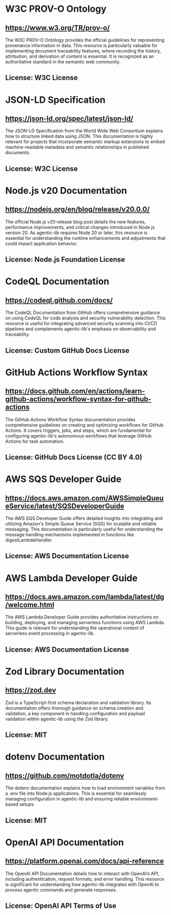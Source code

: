 # W3C PROV-O Ontology
## https://www.w3.org/TR/prov-o/
The W3C PROV-O Ontology provides the official guidelines for representing provenance information in data. This resource is particularly valuable for implementing document traceability features, where recording the history, attribution, and derivation of content is essential. It is recognized as an authoritative standard in the semantic web community.
## License: W3C License

# JSON-LD Specification
## https://json-ld.org/spec/latest/json-ld/
The JSON-LD Specification from the World Wide Web Consortium explains how to structure linked data using JSON. This documentation is highly relevant for projects that incorporate semantic markup extensions to embed machine-readable metadata and semantic relationships in published documents.
## License: W3C License

# Node.js v20 Documentation
## https://nodejs.org/en/blog/release/v20.0.0/
The official Node.js v20 release blog post details the new features, performance improvements, and critical changes introduced in Node.js version 20. As agentic-lib requires Node 20 or later, this resource is essential for understanding the runtime enhancements and adjustments that could impact application behavior.
## License: Node.js Foundation License

# CodeQL Documentation
## https://codeql.github.com/docs/
The CodeQL Documentation from GitHub offers comprehensive guidance on using CodeQL for code analysis and security vulnerability detection. This resource is useful for integrating advanced security scanning into CI/CD pipelines and complements agentic-lib's emphasis on observability and traceability.
## License: Custom GitHub Docs License

# GitHub Actions Workflow Syntax
## https://docs.github.com/en/actions/learn-github-actions/workflow-syntax-for-github-actions
The GitHub Actions Workflow Syntax documentation provides comprehensive guidelines on creating and optimizing workflows for GitHub Actions. It covers triggers, jobs, and steps, which are fundamental for configuring agentic-lib's autonomous workflows that leverage GitHub Actions for task automation.
## License: GitHub Docs License (CC BY 4.0)

# AWS SQS Developer Guide
## https://docs.aws.amazon.com/AWSSimpleQueueService/latest/SQSDeveloperGuide
The AWS SQS Developer Guide offers detailed insights into integrating and utilizing Amazon's Simple Queue Service (SQS) for scalable and reliable messaging. This documentation is particularly useful for understanding the message handling mechanisms implemented in functions like digestLambdaHandler.
## License: AWS Documentation License

# AWS Lambda Developer Guide
## https://docs.aws.amazon.com/lambda/latest/dg/welcome.html
The AWS Lambda Developer Guide provides authoritative instructions on building, deploying, and managing serverless functions using AWS Lambda. This guide is relevant for understanding the operational context of serverless event processing in agentic-lib.
## License: AWS Documentation License

# Zod Library Documentation
## https://zod.dev
Zod is a TypeScript-first schema declaration and validation library. Its documentation offers thorough guidance on schema creation and validation, a key component in handling configuration and payload validation within agentic-lib using the Zod library.
## License: MIT

# dotenv Documentation
## https://github.com/motdotla/dotenv
The dotenv documentation explains how to load environment variables from a .env file into Node.js applications. This is essential for seamlessly managing configuration in agentic-lib and ensuring reliable environment-based setups.
## License: MIT

# OpenAI API Documentation
## https://platform.openai.com/docs/api-reference
The OpenAI API Documentation details how to interact with OpenAI’s API, including authentication, request formats, and error handling. This resource is significant for understanding how agentic-lib integrates with OpenAI to process agentic commands and generate responses.
## License: OpenAI API Terms of Use
